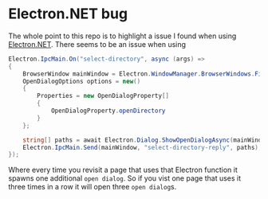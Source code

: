 # Electron.NET bug
The whole point to this repo is to highlight a issue I found when using [Electron.NET](https://github.com/ElectronNET/Electron.NET).
There seems to be an issue when using
```cs
Electron.IpcMain.On("select-directory", async (args) =>
{
    BrowserWindow mainWindow = Electron.WindowManager.BrowserWindows.First();
    OpenDialogOptions options = new()
    {
        Properties = new OpenDialogProperty[]
        {
            OpenDialogProperty.openDirectory
        }
    };

    string[] paths = await Electron.Dialog.ShowOpenDialogAsync(mainWindow, options);
    Electron.IpcMain.Send(mainWindow, "select-directory-reply", paths);
});
```
Where every time you revisit a page that uses that Electron function it spawns one additional `open dialog`.
So if you vist one page that uses it three times in a row it will open three `open dialog`s.
